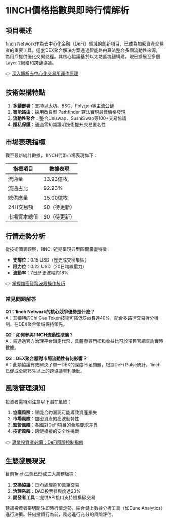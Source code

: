 # 1INCH價格指數與即時行情解析

## 項目概述
1inch Network作為去中心化金融（DeFi）領域的創新項目，已成為加密資產交易者的重要工具。這套DEX聚合解決方案通過智能路由算法整合多個流動性來源，為用戶提供優化交易路徑。其核心協議基於以太坊區塊鏈構建，現已擴展至多個Layer 2網絡和跨鏈協議。

👉 [深入解析去中心化交易所運作原理](https://bit.ly/okx_welcome)

## 技術架構特點
1. **多鏈部署**：支持以太坊、BSC、Polygon等主流公鏈
2. **智能路由**：採用改良型 Pathfinder 算法實現最佳價格發現
3. **流動性聚合**：整合Uniswap、SushiSwap等100+交易協議
4. **隱私保護**：通過零知識證明技術提升交易匿名性

## 市場表現指標
截至最新統計數據，1INCH代幣市場表現如下：

| 指標項目       | 數據表現       |
|----------------|----------------|
| 流通量         | 13.93億枚      |
| 流通占比       | 92.93%         |
| 總供應量       | 15.00億枚      |
| 24H交易額      | $0（待更新）   |
| 市場資本總值   | $0（待更新）   |

## 行情走勢分析
從技術圖表觀察，1INCH近期呈現典型區間震盪特徵：
- **支撐位**：0.15 USD（歷史成交密集區）
- **阻力位**：0.22 USD（20日均線壓力）
- **波動率**：7日歷史波幅約18%

👉 [掌握加密貨幣波段操作技巧](https://bit.ly/okx_welcome)

### 常見問題解答
**Q1：1inch Network的核心競爭優勢是什麼？**  
A：其獨特的Chi Gas Token技術可降低Gas費達40%，配合多路徑交易拆分機制，在DEX聚合領域保持領先。

**Q2：如何參與1INCH流動性挖礦？**  
A：需通過官方治理平台鎖定代幣，具體參與門檻和收益比可於項目官網查詢實時數據。

**Q3：DEX聚合器對市場流動性有何影響？**  
A：此類協議有效解決了單一DEX的深度不足問題，根據DeFi Pulse統計，1inch已促成全網15%以上的跨協議套利活動。

## 風險管理須知
投資者需特別注意以下潛在風險：
1. **協議風險**：智能合約漏洞可能導致資產損失
2. **市場風險**：加密資產的高波動特性
3. **監管風險**：各國對DeFi項目的合規要求差異
4. **技術風險**：跨鏈橋接的安全性挑戰

👉 [專業投資者必讀：DeFi風險控制指南](https://bit.ly/okx_welcome)

## 生態發展現況
目前1inch生態已形成三大業務板塊：
1. **交換協議**：日均處理逾10萬筆交易
2. **治理系統**：DAO投票參與度達23%
3. **開發者工具**：提供API接口支持機構級交易

建議投資者密切關注即時行情走勢，結合鏈上數據分析工具（如Dune Analytics）進行決策。任何投資行為前，務必進行充分的風險評估。